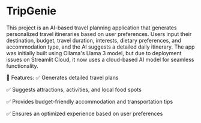 # TripGenie

This project is an AI-based travel planning application that generates personalized travel itineraries based on user preferences. Users input their destination, budget, travel duration, interests, dietary preferences, and accommodation type, and the AI suggests a detailed daily itinerary. The app was initially built using Ollama's Llama 3 model, but due to deployment issues on Streamlit Cloud, it now uses a cloud-based AI model for seamless functionality.

🔹 Features:
✅ Generates detailed travel plans

✅ Suggests attractions, activities, and local food spots

✅ Provides budget-friendly accommodation and transportation tips

✅ Ensures an optimized experience based on user preferences
